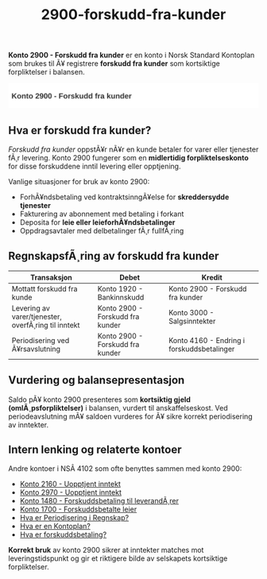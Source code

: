 ﻿---
title: "2900-forskudd-fra-kunder"
meta_title: "2900-forskudd-fra-kunder"
meta_description: '**Konto 2900 - Forskudd fra kunder** er en konto i Norsk Standard Kontoplan som brukes til Ã¥ registrere **forskudd fra kunder** som kortsiktige forpliktelser i...'
slug: 2900-forskudd-fra-kunder
type: blog
layout: pages/single
---

**Konto 2900 - Forskudd fra kunder** er en konto i Norsk Standard Kontoplan som brukes til Ã¥ registrere **forskudd fra kunder** som kortsiktige forpliktelser i balansen.

![Illustrasjon av konto 2900 Forskudd fra kunder](2900-forskudd-fra-kunder-image.svg)

## Hva er forskudd fra kunder?

*Forskudd fra kunder* oppstÃ¥r nÃ¥r en kunde betaler for varer eller tjenester fÃ¸r levering. Konto 2900 fungerer som en **midlertidig forpliktelseskonto** for disse forskuddene inntil levering eller opptjening.

Vanlige situasjoner for bruk av konto 2900:

* ForhÃ¥ndsbetaling ved kontraktsinngÃ¥else for **skreddersydde tjenester**
* Fakturering av abonnement med betaling i forkant
* Deposita for **leie eller leieforhÃ¥ndsbetalinger**
* Oppdragsavtaler med delbetalinger fÃ¸r fullfÃ¸ring

## RegnskapsfÃ¸ring av forskudd fra kunder

| Transaksjon                                   | Debet                            | Kredit                                    |
|-----------------------------------------------|----------------------------------|-------------------------------------------|
| Mottatt forskudd fra kunde                    | Konto 1920 - Bankinnskudd        | Konto 2900 - Forskudd fra kunder          |
| Levering av varer/tjenester, overfÃ¸ring til inntekt | Konto 2900 - Forskudd fra kunder | Konto 3000 - Salgsinntekter                |
| Periodisering ved Ã¥rsavslutning               | Konto 2900 - Forskudd fra kunder | Konto 4160 - Endring i forskuddsbetalinger |

## Vurdering og balansepresentasjon

Saldo pÃ¥ konto 2900 presenteres som **kortsiktig gjeld (omlÃ¸psforpliktelser)** i balansen, vurdert til anskaffelseskost. Ved periodeavslutning mÃ¥ saldoen vurderes for Ã¥ sikre korrekt periodisering av inntekter.

## Intern lenking og relaterte kontoer

Andre kontoer i NSÂ 4102 som ofte benyttes sammen med konto 2900:

* [Konto 2160 - Uopptjent inntekt](/blogs/kontoplan/2160-uopptjent-inntekt "Konto 2160 - Uopptjent inntekt")
* [Konto 2970 - Uopptjent inntekt](/blogs/kontoplan/2970-uopptjent-inntekt "Konto 2970 - Uopptjent inntekt: RegnskapsfÃ¸ring av uopptjent inntekt")
* [Konto 1480 - Forskuddsbetaling til leverandÃ¸rer](/blogs/kontoplan/1480-forskuddsbetaling-til-leverandorer "Konto 1480 - Forskuddsbetaling til leverandÃ¸rer")
* [Konto 1700 - Forskuddsbetalte leier](/blogs/kontoplan/1700-forskuddsbetalte-leier "Konto 1700 - Forskuddsbetalte leier")
* [Hva er Periodisering i Regnskap?](/blogs/regnskap/hva-er-periodisering "Hva er Periodisering i Regnskap? Komplett Guide til Periodiseringsprinsippet")
* [Hva er en Kontoplan?](/blogs/regnskap/hva-er-kontoplan "Hva er en Kontoplan? Komplett Guide til Kontoplaner i Norsk Regnskap")
* [Hva er forskuddsbetaling?](/blogs/regnskap/hva-er-forskuddsbetaling "Hva er forskuddsbetaling? Komplett Guide til Forskuddsbetalinger i Regnskap")

**Korrekt bruk** av konto 2900 sikrer at inntekter matches mot leveringstidspunkt og gir et riktigere bilde av selskapets kortsiktige forpliktelser.
